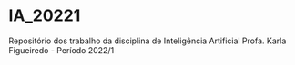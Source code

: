 # IA_20221
Repositório dos trabalho da disciplina de Inteligência Artificial Profa. Karla Figueiredo - Período 2022/1
